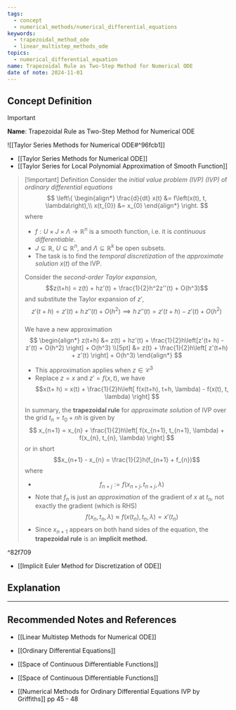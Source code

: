 ```yaml
---
tags:
  - concept
  - numerical_methods/numerical_differential_equations
keywords:
  - trapezoidal_method_ode
  - linear_multistep_methods_ode
topics:
  - numerical_differential_equation
name: Trapezoidal Rule as Two-Step Method for Numerical ODE
date of note: 2024-11-01
---
```


## Concept Definition

>[!important]
>**Name**: Trapezoidal Rule as Two-Step Method for Numerical ODE

![[Taylor Series Methods for Numerical ODE#^96fcb1]]

- [[Taylor Series Methods for Numerical ODE]]
- [[Taylor Series for Local Polynomial Approximation of Smooth Function]]

>[!important] Definition
>Consider the *initial value problem (IVP) (IVP)* of *ordinary differential equations*
>$$
>\left\{
>\begin{align*}
>\frac{d}{dt} x(t) &= f\left(x(t), t, \lambda\right),\\
>x(t_{0}) &= x_{0}
>\end{align*}
>\right.
>$$
>where 
>- $f: U \times J \times \Lambda \to \mathbb{R}^n$ is a smooth function, i.e. it is *continuous differentiable*. 
>- $J \subseteq \mathbb{R}$, $U \subseteq \mathbb{R}^n$, and $\Lambda \subseteq \mathbb{R}^k$ be open subsets.
>- The task is to find the *temporal discretization* of the *approximate solution* $x(t)$ of the IVP.
>  
>Consider the *second-order Taylor expansion*, $$z(t+h) = z(t) + hz'(t) + \frac{1}{2}h^2z''(t) + O(h^3)$$  and substitute the Taylor expansion of $z'$,  $$z'(t+ h) = z'(t) + h\,z''(t) + O(h^2) \implies h\,z''(t) = z'(t+ h) - z'(t) + O(h^2)$$  
>We have a new approximation
>$$
>\begin{align*}
>z(t+h) &= z(t) + hz'(t) + \frac{1}{2}h\left[z'(t+ h) - z'(t) + O(h^2)  \right] + O(h^3) \\[5pt]
>&= z(t) + \frac{1}{2}h\left[ z'(t+h) + z'(t) \right] + O(h^3) 
>\end{align*}
>$$
>- This approximation applies when $z \in \mathcal{C}^3$
>- Replace $z = x$ and $z' = f(x, t)$, we have $$x(t+ h) = x(t) + \frac{1}{2}h\left[ f(x(t+h), t+h, \lambda) - f(x(t), t, \lambda) \right] $$
>  
>  
>In summary, the **trapezoidal rule** for *approximate solution* of IVP over the grid $t_{n} = t_{0} + nh$ is given by 
>$$
>x_{n+1} = x_{n} + \frac{1}{2}h\left[ f(x_{n+1}, t_{n+1}, \lambda) + f(x_{n}, t_{n}, \lambda) \right] 
>$$
>or in short $$x_{n+1} - x_{n} = \frac{1}{2}h(f_{n+1} + f_{n})$$ where
>- $$f_{n+j} := f(x_{n+j}, t_{n+j}, \lambda)$$
>- Note that $f_{n}$ is just an *approximation* of the gradient of $x$ at $t_{n}$, not exactly the gradient (which is RHS) $$f(x_{n}, t_{n}, \lambda) \approx f(x(t_{n}), t_{n}, \lambda) = x'(t_{n})$$
>- Since $x_{n+1}$ appears on both hand sides of the equation, the **trapezoidal rule** is an **implicit method.**

^82f709

- [[Implicit Euler Method for Discretization of ODE]]


## Explanation





-----------
##  Recommended Notes and References


- [[Linear Multistep Methods for Numerical ODE]]
- [[Ordinary Differential Equations]]
- [[Space of Continuous Differentiable Functions]]
- [[Space of Continuous Differentiable Functions]]


- [[Numerical Methods for Ordinary Differential Equations IVP by Griffiths]] pp 45 - 48